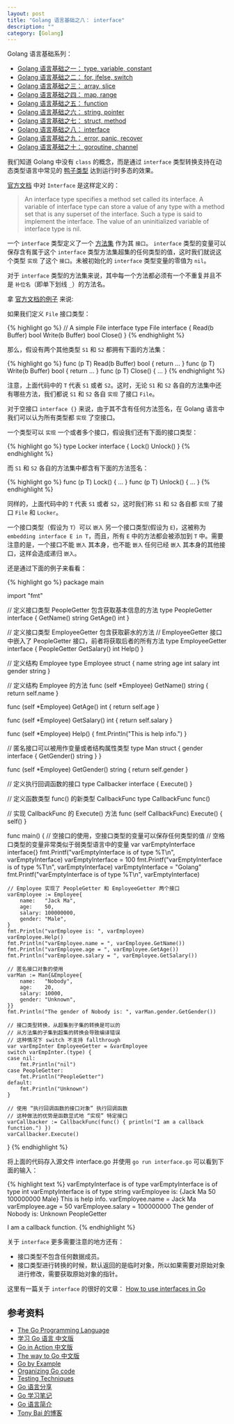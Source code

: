 ```yaml
---
layout: post
title: "Golang 语言基础之八： interface"
description: ""
category: [Golang]
---
```


Golang 语言基础系列：

- [Golang 语言基础之一： type, variable, constant](/golang-fundamentals-1-types-variables-constants/)
- [Golang 语言基础之二： for, ifelse, switch](/golang-fundamentals-2-for-ifelse-switch/)
- [Golang 语言基础之三： array, slice](/golang-fundamentals-3-array-slice/)
- [Golang 语言基础之四： map, range](/golang-fundamentals-4-map-range/)
- [Golang 语言基础之五： function](/golang-fundamentals-5-function/)
- [Golang 语言基础之六： string, pointer](/golang-fundamentals-6-string-pointer/)
- [Golang 语言基础之七： struct, method](/golang-fundamentals-7-struct-method/)
- [Golang 语言基础之八： interface](/golang-fundamentals-8-interface/)
- [Golang 语言基础之九： error, panic, recover](/golang-fundamentals-9-error-panic-recover/)
- [Golang 语言基础之十： goroutine, channel](/golang-fundamentals-10-goroutine-channel/)

我们知道 Golang 中没有 `class` 的概念，而是通过 `interface` 类型转换支持在动态类型语言中常见的 [鸭子类型][3] 达到运行时多态的效果。

[官方文档][1] 中对 `Interface` 是这样定义的：

> An interface type specifies a method set called its interface. A variable of interface type can store a value of any type with a method set that is any superset of the interface. Such a type is said to implement the interface. The value of an uninitialized variable of interface type is nil.

一个 `interface` 类型定义了一个 [方法集][2] 作为其 `接口`。 `interface` 类型的变量可以保存含有属于这个 `interface` 类型方法集超集的任何类型的值，这时我们就说这个类型 `实现` 了这个 `接口`。未被初始化的 `interface` 类型变量的零值为 `nil`。

对于 `interface` 类型的方法集来说，其中每一个方法都必须有一个不重复并且不是 `补位名`（即单下划线 `_`）的方法名。

拿 [官方文档的例子][1] 来说:

如果我们定义 `File` 接口类型：

{% highlight go %}
// A simple File interface
type File interface {
	Read(b Buffer) bool
	Write(b Buffer) bool
	Close()
}
{% endhighlight %}

那么，假设有两个其他类型 `S1` 和 `S2` 都拥有下面的方法集：

{% highlight go %}
func (p T) Read(b Buffer) bool { return … }
func (p T) Write(b Buffer) bool { return … }
func (p T) Close() { … }
{% endhighlight %}

注意，上面代码中的 `T` 代表 `S1` 或者 `S2`。这时，无论 `S1` 和 `S2` 各自的方法集中还有哪些方法，我们都说 `S1` 和 `S2` 各自 `实现` 了接口 `File`。

对于空接口 `interface {}` 来说，由于其不含有任何方法签名，在 Golang 语言中我们可以认为所有类型都 `实现` 了空接口。

一个类型可以 `实现` 一个或者多个接口，假设我们还有下面的接口类型：

{% highlight go %}
type Locker interface {
	Lock()
	Unlock()
}
{% endhighlight %}

而 `S1` 和 `S2` 各自的方法集中都含有下面的方法签名：

{% highlight go %}
func (p T) Lock() { … }
func (p T) Unlock() { … }
{% endhighlight %}

同样的，上面代码中的 `T` 代表 `S1` 或者 `S2`，这时我们称 `S1` 和 `S2` 各自都 `实现` 了接口 `File` 和 `Locker`。

一个接口类型（假设为 `T`）可以 `嵌入` 另一个接口类型(假设为 `E`)，这被称为 `embedding interface E in T`，而且，所有 `E` 中的方法都会被添加到 `T` 中。需要注意的是，一个接口不能 `嵌入` 其本身，也不能 `嵌入` 任何已经 `嵌入` 其本身的其他接口，这样会造成递归 `嵌入`。

还是通过下面的例子来看看：

{% highlight go %}
package main

import "fmt"

// 定义接口类型 PeopleGetter 包含获取基本信息的方法
type PeopleGetter interface {
	GetName() string
	GetAge() int
}

// 定义接口类型 EmployeeGetter 包含获取薪水的方法
// EmployeeGetter 接口中嵌入了 PeopleGetter 接口，前者将获取后者的所有方法
type EmployeeGetter interface {
	PeopleGetter
	GetSalary() int
	Help()
}

// 定义结构 Employee
type Employee struct {
	name   string
	age    int
	salary int
	gender string
}

// 定义结构 Employee 的方法
func (self *Employee) GetName() string {
	return self.name
}

func (self *Employee) GetAge() int {
	return self.age
}

func (self *Employee) GetSalary() int {
	return self.salary
}

func (self *Employee) Help() {
	fmt.Println("This is help info.")
}

// 匿名接口可以被用作变量或者结构属性类型
type Man struct {
	gender interface {
		GetGender() string
	}
}

func (self *Employee) GetGender() string {
	return self.gender
}

// 定义执行回调函数的接口
type Callbacker interface {
	Execute()
}

// 定义函数类型 func() 的新类型 CallbackFunc
type CallbackFunc func()

// 实现 CallbackFunc 的 Execute() 方法
func (self CallbackFunc) Execute() { self() }

func main() {
	// 空接口的使用，空接口类型的变量可以保存任何类型的值
	// 空格口类型的变量非常类似于弱类型语言中的变量
	var varEmptyInterface interface{}
	fmt.Printf("varEmptyInterface is of type %T\n", varEmptyInterface)
	varEmptyInterface = 100
	fmt.Printf("varEmptyInterface is of type %T\n", varEmptyInterface)
	varEmptyInterface = "Golang"
	fmt.Printf("varEmptyInterface is of type %T\n", varEmptyInterface)

	// Employee 实现了 PeopleGetter 和 EmployeeGetter 两个接口
	varEmployee := Employee{
		name:   "Jack Ma",
		age:    50,
		salary: 100000000,
		gender: "Male",
	}
	fmt.Println("varEmployee is: ", varEmployee)
	varEmployee.Help()
	fmt.Println("varEmployee.name = ", varEmployee.GetName())
	fmt.Println("varEmployee.age = ", varEmployee.GetAge())
	fmt.Println("varEmployee.salary = ", varEmployee.GetSalary())

	// 匿名接口对象的使用
	varMan := Man{&Employee{
		name:   "Nobody",
		age:    20,
		salary: 10000,
		gender: "Unknown",
	}}
	fmt.Println("The gender of Nobody is: ", varMan.gender.GetGender())

	// 接口类型转换，从超集到子集的转换是可以的
	// 从方法集的子集到超集的转换会导致编译错误
	// 这种情况下 switch 不支持 fallthrough
	var varEmpInter EmployeeGetter = &varEmployee
	switch varEmpInter.(type) {
	case nil:
		fmt.Println("nil")
	case PeopleGetter:
		fmt.Println("PeopleGetter")
	default:
		fmt.Println("Unknown")
	}

	// 使用 “执行回调函数的接口对象” 执行回调函数
	// 这种做法的优势是函数显式地 “实现” 特定接口
	varCallbacker := CallbackFunc(func() { println("I am a callback function.") })
	varCallbacker.Execute()

}
{% endhighlight %}

将上面的代码存入源文件 interface.go 并使用 `go run interface.go` 可以看到下面的输入：

{% highlight text %}
varEmptyInterface is of type <nil>
varEmptyInterface is of type int
varEmptyInterface is of type string
varEmployee is:  {Jack Ma 50 100000000 Male}
This is help info.
varEmployee.name =  Jack Ma
varEmployee.age =  50
varEmployee.salary =  100000000
The gender of Nobody is:  Unknown
PeopleGetter

I am a callback function.
{% endhighlight %}

关于 `interface` 更多需要注意的地方还有：

- 接口类型不包含任何数据成员。
- 接口类型进行转换的时候，默认返回的是临时对象，所以如果需要对原始对象进行修改，需要获取原始对象的指针。

这里有一篇关于 `interface` 的很好的文章： [How to use interfaces in Go][4]

## 参考资料

- [The Go Programming Language](http://golang.org/cmd/go/)
- [学习 Go 语言  中文版](http://mikespook.com/learning-go/)
- [Go in Action  中文版](https://github.com/astaxie/Go-in-Action)
- [The way to Go 中文版](https://github.com/Unknwon/the-way-to-go_ZH_CN/blob/master/eBook/02.2.md)
- [Go by Example](https://gobyexample.com/hello-world)
- [Organizing Go code](https://talks.golang.org/2014/organizeio.slide#1)
- [Testing Techniques](https://talks.golang.org/2014/testing.slide#1)
- [Go 语言分享](http://www.jiagoushi.me/index.php/archives/43/)
- [Go 学习笔记](https://github.com/qyuhen/book)
- [Go 语言简介](http://coolshell.cn/articles/8460.html)
- [Tony Bai 的博客](http://tonybai.com/)

[1]: http://golang.org/ref/spec#Interface_types
[2]: http://golang.org/ref/spec#Method_sets
[3]: http://zh.wikipedia.org/wiki/%E9%B8%AD%E5%AD%90%E7%B1%BB%E5%9E%8B
[4]: http://jordanorelli.com/post/32665860244/how-to-use-interfaces-in-go


